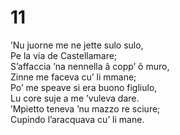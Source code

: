 # 11  
  
’Nu juorne me ne jette sulo sulo,  
Pe la via de Castellamare;  
S’affaccia ’na nennella â copp’ ô muro,  
Zinne me faceva cu’ li mmane;  
Po’ me speave si era buono figliulo,  
Lu core suje a me ’vuleva dare.  
’Mpietto teneva ’nu mazzo re sciure;  
Cupindo l’aracquava cu’ li mane.
